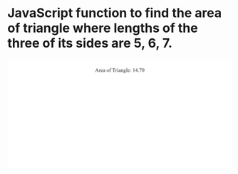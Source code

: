 # JavaScript function to find the area of triangle where lengths of the three of its sides are 5, 6, 7.

![Output](./output.png)